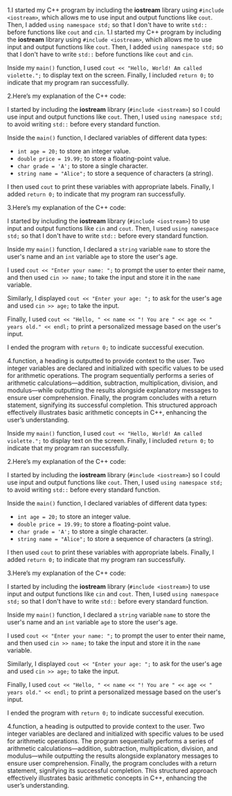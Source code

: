  1.I started my C++ program by including the **iostream** library using `#include <iostream>`, which allows me to use input and output functions like `cout`. Then, I added `using namespace std;` so that I don't have to write `std::` before functions like `cout` and `cin`. 1.I started my C++ program by including the **iostream** library using `#include <iostream>`, which allows me to use input and output functions like `cout`. Then, I added `using namespace std;` so that I don't have to write `std::` before functions like `cout` and `cin`.  

Inside my `main()` function, I used `cout << "Hello, World! Am called violette.";` to display text on the screen. Finally, I included `return 0;` to indicate that my program ran successfully.



2.Here’s my explanation of the C++ code:  

I started by including the **iostream** library (`#include <iostream>`) so I could use input and output functions like `cout`. Then, I used `using namespace std;` to avoid writing `std::` before every standard function.  

Inside the `main()` function, I declared variables of different data types:  
- `int age = 20;` to store an integer value.  
- `double price = 19.99;` to store a floating-point value.  
- `char grade = 'A';` to store a single character.  
- `string name = "Alice";` to store a sequence of characters (a string).  

I then used `cout` to print these variables with appropriate labels. Finally, I added `return 0;` to indicate that my program ran successfully.

3.Here’s my explanation of the C++ code:  

I started by including the **iostream** library (`#include <iostream>`) to use input and output functions like `cin` and `cout`. Then, I used `using namespace std;` so that I don't have to write `std::` before every standard function.  

Inside my `main()` function, I declared a `string` variable `name` to store the user's name and an `int` variable `age` to store the user's age.  

I used `cout << "Enter your name: ";` to prompt the user to enter their name, and then used `cin >> name;` to take the input and store it in the `name` variable.  

Similarly, I displayed `cout << "Enter your age: ";` to ask for the user's age and used `cin >> age;` to take the input.  

Finally, I used `cout << "Hello, " << name << "! You are " << age << " years old." << endl;` to print a personalized message based on the user's input.  

I ended the program with `return 0;` to indicate successful execution.

4.function, a heading is outputted to provide context to the user. Two integer variables are declared and initialized with specific values to be used for arithmetic operations. The program sequentially performs a series of arithmetic calculations—addition, subtraction, multiplication, division, and modulus—while outputting the results alongside explanatory messages to ensure user comprehension. Finally, the program concludes with a return statement, signifying its successful completion. This structured approach effectively illustrates basic arithmetic concepts in C++, enhancing the user’s understanding.

Inside my `main()` function, I used `cout << "Hello, World! Am called violette.";` to display text on the screen. Finally, I included `return 0;` to indicate that my program ran successfully.



2.Here’s my explanation of the C++ code:  

I started by including the **iostream** library (`#include <iostream>`) so I could use input and output functions like `cout`. Then, I used `using namespace std;` to avoid writing `std::` before every standard function.  

Inside the `main()` function, I declared variables of different data types:  
- `int age = 20;` to store an integer value.  
- `double price = 19.99;` to store a floating-point value.  
- `char grade = 'A';` to store a single character.  
- `string name = "Alice";` to store a sequence of characters (a string).  

I then used `cout` to print these variables with appropriate labels. Finally, I added `return 0;` to indicate that my program ran successfully.

3.Here’s my explanation of the C++ code:  

I started by including the **iostream** library (`#include <iostream>`) to use input and output functions like `cin` and `cout`. Then, I used `using namespace std;` so that I don't have to write `std::` before every standard function.  

Inside my `main()` function, I declared a `string` variable `name` to store the user's name and an `int` variable `age` to store the user's age.  

I used `cout << "Enter your name: ";` to prompt the user to enter their name, and then used `cin >> name;` to take the input and store it in the `name` variable.  

Similarly, I displayed `cout << "Enter your age: ";` to ask for the user's age and used `cin >> age;` to take the input.  

Finally, I used `cout << "Hello, " << name << "! You are " << age << " years old." << endl;` to print a personalized message based on the user's input.  

I ended the program with `return 0;` to indicate successful execution.

4.function, a heading is outputted to provide context to the user. Two integer variables are declared and initialized with specific values to be used for arithmetic operations. The program sequentially performs a series of arithmetic calculations—addition, subtraction, multiplication, division, and modulus—while outputting the results alongside explanatory messages to ensure user comprehension. Finally, the program concludes with a return statement, signifying its successful completion. This structured approach effectively illustrates basic arithmetic concepts in C++, enhancing the user’s understanding.
